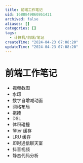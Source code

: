 ```yaml
---
title: 前端工作笔记
uid: 1688849860861411
archived: false
aliases: []
categories: []
tags:
  - 计算机/前端/笔记
createTime: "2024-04-23 07:08:20"
updateTime: "2024-04-23 07:08:20"
---
```


# 前端工作笔记

- 视频截图
- 水印
- 数字自增减动画
- 网格布局
- 拖拽
- DSL
- 体积碰撞
- filter 缓存
- LRU 缓存
- 即时通信聊天室
- 抖音视频
- 静态代码分析
